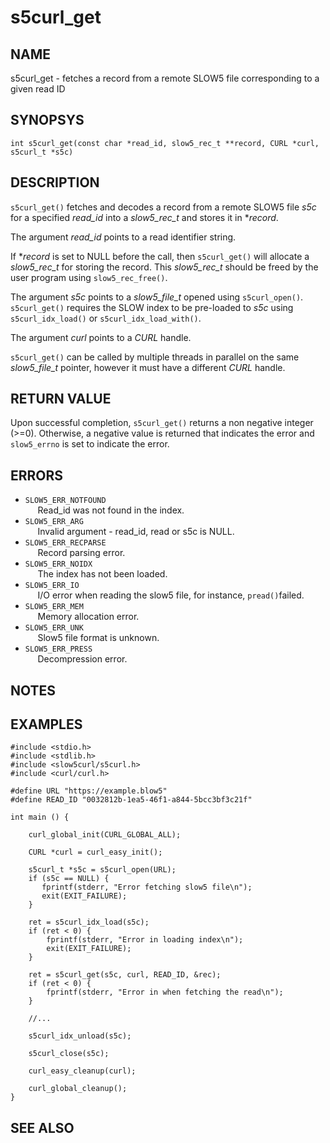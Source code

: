 # s5curl_get

## NAME

s5curl_get - fetches a record from a remote SLOW5 file corresponding to a given read ID

## SYNOPSYS

`int s5curl_get(const char *read_id, slow5_rec_t **record, CURL *curl, s5curl_t *s5c)`

## DESCRIPTION

`s5curl_get()` fetches and decodes a record from a remote SLOW5 file *s5c* for a specified *read_id* into a *slow5_rec_t* and stores it in **record*.

The argument *read_id* points to a read identifier string.

If **record* is set to NULL before the call, then `s5curl_get()` will allocate a *slow5_rec_t* for storing the record. This *slow5_rec_t* should be freed by the user program using `slow5_rec_free()`.

The argument *s5c* points to a *slow5_file_t* opened using `s5curl_open()`. `s5curl_get()` requires the SLOW index to be pre-loaded to *s5c* using `s5curl_idx_load()` or `s5curl_idx_load_with()`.

The argument *curl* points to a *CURL* handle.

`s5curl_get()` can be called by multiple threads in parallel on the same *slow5_file_t* pointer, however it must have a different *CURL* handle.

## RETURN VALUE

Upon successful completion, `s5curl_get()` returns a non negative integer (>=0). Otherwise, a negative value is returned that indicates the error and `slow5_errno` is set to indicate the error.

## ERRORS

* `SLOW5_ERR_NOTFOUND`  
    &nbsp;&nbsp;&nbsp;&nbsp; Read_id was not found in the index.
* `SLOW5_ERR_ARG`       
    &nbsp;&nbsp;&nbsp;&nbsp; Invalid argument - read_id, read or s5c is NULL.
* `SLOW5_ERR_RECPARSE`  
    &nbsp;&nbsp;&nbsp;&nbsp; Record parsing error.
* `SLOW5_ERR_NOIDX`     
    &nbsp;&nbsp;&nbsp;&nbsp; The index has not been loaded.
* `SLOW5_ERR_IO`        
    &nbsp;&nbsp;&nbsp;&nbsp; I/O error when reading the slow5 file, for instance, `pread()`failed.
* `SLOW5_ERR_MEM`        
    &nbsp;&nbsp;&nbsp;&nbsp; Memory allocation error.
* `SLOW5_ERR_UNK`        
    &nbsp;&nbsp;&nbsp;&nbsp; Slow5 file format is unknown.
* `SLOW5_ERR_PRESS`      
    &nbsp;&nbsp;&nbsp;&nbsp; Decompression error.

## NOTES

## EXAMPLES
```
#include <stdio.h>
#include <stdlib.h>
#include <slow5curl/s5curl.h>
#include <curl/curl.h>

#define URL "https://example.blow5"
#define READ_ID "0032812b-1ea5-46f1-a844-5bcc3bf3c21f"

int main () {

    curl_global_init(CURL_GLOBAL_ALL);

    CURL *curl = curl_easy_init();

    s5curl_t *s5c = s5curl_open(URL);
    if (s5c == NULL) {
       fprintf(stderr, "Error fetching slow5 file\n");
       exit(EXIT_FAILURE);
    }

    ret = s5curl_idx_load(s5c);
    if (ret < 0) {
        fprintf(stderr, "Error in loading index\n");
        exit(EXIT_FAILURE);
    }

    ret = s5curl_get(s5c, curl, READ_ID, &rec);
    if (ret < 0) {
        fprintf(stderr, "Error in when fetching the read\n");
    }

    //...

    s5curl_idx_unload(s5c);

    s5curl_close(s5c);

    curl_easy_cleanup(curl);

    curl_global_cleanup();
}
```

## SEE ALSO
